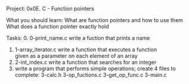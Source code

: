 Project: 0x0E. C - Function pointers

What you should learn:
     What are function pointers and how to use them
     What does a function pointer exactly hold

Tasks:
0. 0-print_name.c	write a fuction that prints a name
1. 1-array_iterator.c	write a function that executes a function\
given as a parameter on each element of an array
2. 2-int_index.c     	write a function that searches for an integer
3. write a program that performs simple operations; create 4 files to complete:
   3-calc.h
   3-op_fuctions.c
   3-get_op_func.c
   3-main.c
   